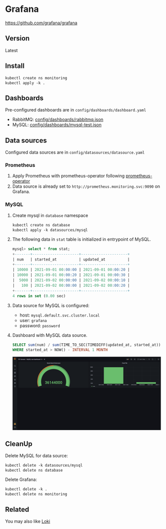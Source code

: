 # Grafana

https://github.com/grafana/grafana
## Version

Latest

## Install

```
kubectl create ns monitoring
kubectl apply -k .
```

## Dashboards

Pre-configured dashboards are in `config/dashboards/dashboard.yaml`

- RabbitMQ: [config/dashboards/rabbitmq.json]()
- MySQL: [config/dashboards/mysql-test.json]()

## Data sources

Configured data sources are in `config/datasources/datasource.yaml`

### Prometheus

1. Apply Prometheus with prometheus-operator following [prometheus-operator](../prometheus-operator)
1. Data source is already set to `http://prometheus.monitoring.svc:9090` on Grafana.

### MySQL

1. Create mysql in `database` namespace
    ```
    kubectl create ns database
    kubectl apply -k datasources/mysql
    ```

1. The following data in `stat` table is initialized in entrypoint of MySQL.

    ```sql
    mysql> select * from stat;
    +-------+---------------------+---------------------+
    | num   | started_at          | updated_at          |
    +-------+---------------------+---------------------+
    | 10000 | 2021-09-01 00:00:00 | 2021-09-01 00:00:20 |
    | 10000 | 2021-09-01 00:00:20 | 2021-09-01 00:00:30 |
    |  5000 | 2021-09-02 00:00:00 | 2021-09-02 00:00:10 |
    |   100 | 2021-09-02 00:00:00 | 2021-09-02 00:00:20 |
    +-------+---------------------+---------------------+
    4 rows in set (0.00 sec)
    ```

1. Data source for MySQL is configured:
    - host: `mysql.default.svc.cluster.local`
    - user: `grafana`
    - password: `password`
1. Dashboard with MySQL data source.

    ```sql
    SELECT sum(num) / sum(TIME_TO_SEC(TIMEDIFF(updated_at, started_at))) * 86400 AS "num" FROM stat
    WHERE started_at > NOW() - INTERVAL 1 MONTH
    ```

    ![](docs/grafana-mysql-dashboard.png)


## CleanUp

Delete MySQL for data source:

```
kubectl delete -k datasources/mysql
kubectl delete ns database
```

Delete Grafana:

```
kubectl delete -k .
kubectl delete ns monitoring
```

## Related

You may also like [Loki](../loki)

